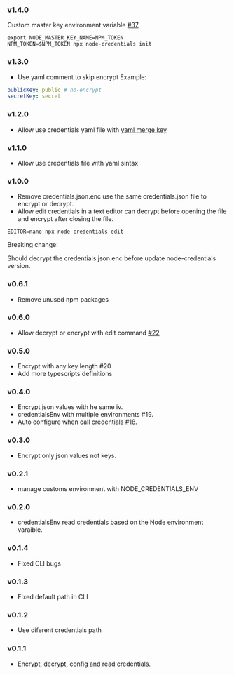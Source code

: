 ### v1.4.0

Custom master key environment variable [#37](https://github.com/MiguelSavignano/node-credentials/pull/37)

```
export NODE_MASTER_KEY_NAME=NPM_TOKEN
NPM_TOKEN=$NPM_TOKEN npx node-credentials init
```

### v1.3.0

- Use yaml comment to skip encrypt
  Example:

```yaml
publicKey: public # no-encrypt
secretKey: secret
```

### v1.2.0

- Allow use credentials yaml file with [yaml merge key](https://yaml.org/type/merge.html)

### v1.1.0

- Allow use credentials file with yaml sintax

### v1.0.0

- Remove credentials.json.enc use the same credentials.json file to encrypt or decrypt.
- Allow edit credentials in a text editor can decrypt before opening the file and encrypt after closing the file.

```
EDITOR=nano npx node-credentials edit
```

Breaking change:

Should decrypt the credentials.json.enc before update node-credentials version.

### v0.6.1

- Remove unused npm packages

### v0.6.0

- Allow decrypt or encrypt with edit command [#22](https://github.com/MiguelSavignano/node-credentials/pull/22)

### v0.5.0

- Encrypt with any key length #20
- Add more typescripts definitions

### v0.4.0

- Encrypt json values with he same iv.
- credentialsEnv with multiple environments #19.
- Auto configure when call credentials #18.

### v0.3.0

- Encrypt only json values not keys.

### v0.2.1

- manage customs environment with NODE_CREDENTIALS_ENV

### v0.2.0

- credentialsEnv read credentials based on the Node environment varaible.

### v0.1.4

- Fixed CLI bugs

### v0.1.3

- Fixed default path in CLI

### v0.1.2

- Use diferent credentials path

### v0.1.1

- Encrypt, decrypt, config and read credentials.
